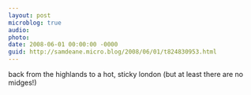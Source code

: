 ```yaml
---
layout: post
microblog: true
audio: 
photo: 
date: 2008-06-01 00:00:00 -0000
guid: http://samdeane.micro.blog/2008/06/01/t824830953.html
---
```

back from the highlands to a hot, sticky london (but at least there are no midges!)
